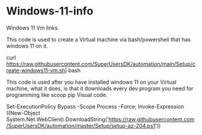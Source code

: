 # Windows-11-info
Windows 11 Vm links.

This code is used to create a Virtual machine via bash/powershell that has windows 11 on it.

curl https://raw.githubusercontent.com/SuperUsersDK/automation/main/Setup/create-windows11-vm.sh| bash



This code is used after you have installed windows 11 on your Virtual machine, what it does, is that it downloads every dev program you need for programming like
scoop
pip
Visual code.

Set-ExecutionPolicy Bypass -Scope Process -Force;
Invoke-Expression ((New-Object System.Net.WebClient).DownloadString('https://raw.githubusercontent.com/SuperUsersDK/automation/master/Setup/setup-az-204.ps1'))
